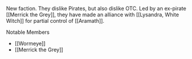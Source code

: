 New faction.  They dislike Pirates, but also dislike OTC.  Led by an ex-pirate [[Merrick the Grey]], they have made an alliance with [[Lysandra, White Witch]] for partial control of [[Aramath]].

Notable Members
- [[Wormeye]]
- [[Merrick the Grey]]